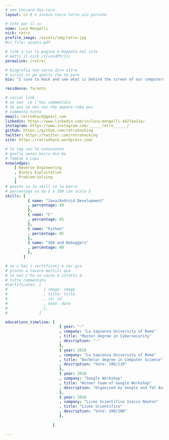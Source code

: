 ```yaml
---
# non toccare dio caro
layout: cv # e invece tocco tutto zio porcone

# info per il cv 
nome: Luca Mongelli
nick: retro
profile_image: /assets/img/retro.jpg
#cv_file: assets.pdf

# link a cui la pagina é mappata nel sito
# metti il nick /{{voidPtr}}/
permalink: /retro/

# biografia non serve dire altro
# scrivi un po quello che te pare
bio: "I love to Hack and see what is behind the screen of our computers"

residence: Taranto

# social link 
# se non  ce l'hai commentalo
# da qua se non voi che appare roba poi 
# commenta tutto
email: retro4hack@gmail.com
linkedin: https://www.linkedin.com/in/luca-mongelli-4427aa21a/
instagram: https://www.instagram.com/______retro______/
github: https://github.com/retrohacking
twitter: https://twitter.com/retrohacking
site: https://retro4hack.wordpress.com/

# le tag con le conoscenze
# quelle senza barra dio bo
# famose a capi
knowledges:
    [ Reverse Engineering
    , Binary Exploitation
    , Problem-Solving
    ]
# queste so le skill co la barra
# percentage va da 5 a 100 con scala 5
skills: [
          { name: "Java/Android Development"
          , percentage: 50 
          },
          { name: "C"
          , percentage: 65
          },
          { name: "Python"
          , percentage: 85
          },
          { name: "IDA and Debuggers"
          , percentage: 80
          },
        ]

# se c'hai i certificati e sei gia 
# pronto a lavora mettili qua
# io non c'ho un cazzo e infatti é 
# tutto commentato
#certificates: [
#                { image: image
#                , title: title
#                , id: id
#                , date: date
#                },
#              ]

educations_timeline: [
                        { year: "-"
                        , company: "La Sapienza University of Rome"
                        , title: "Master degree in Cybersecurity" 
                        , description: "-"
                        },
                        { year: 2019
                        , company: "La Sapienza University of Rome"
                        , title: "Bachelor degree in Computer Science"
                        , description: "Vote: 106/110"
                        },
                        { year: 2018
                        , company: "Google Workshop"
                        , title: "Winner team of Google Workshop"
                        , description: "Organized by Google and Tel Aviv University"
                        },
                        { year: 2016
                        , company: "Liceo Scientifico Isacco Newton"
                        , title: "Liceo Scientifico"
                        , description: "Vote: 100/100"
                        },
                        
                     ]

---
```


